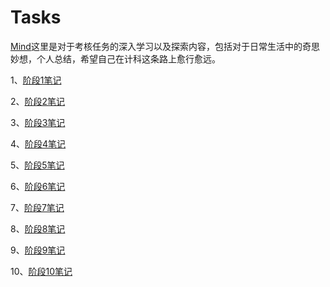 # Tasks

[Mind](https://github.com/Uohuynix/Tasks/tree/5e29fd4753fee58ea4e597a9b34e9a8e696692ac/Mind)这里是对于考核任务的深入学习以及探索内容，包括对于日常生活中的奇思妙想，个人总结，希望自己在计科这条路上愈行愈远。

1、[阶段1笔记](https://github.com/Uohuynix/Tasks/tree/cf47ba907f6b388f4ec5956ee34d3396633185f7/%E9%98%B6%E6%AE%B51%E7%AC%94%E8%AE%B0)

2、[阶段2笔记](https://github.com/Uohuynix/Tasks/tree/47ce26da5bf2ebf98fd56c3212dc8620671a0acd/%E9%98%B6%E6%AE%B52%E7%AC%94%E8%AE%B0)

3、[阶段3笔记](https://github.com/Uohuynix/Tasks/tree/21277ed477b21b7e0d45f7b4be0c2975f0c2b230/%E9%98%B6%E6%AE%B53%E7%AC%94%E8%AE%B0)

4、[阶段4笔记](https://github.com/Uohuynix/Tasks/tree/7bbcd54a2c978f10401c8987ec7fe96c9998481b/%E9%98%B6%E6%AE%B54%E7%AC%94%E8%AE%B0)

5、[阶段5笔记](https://github.com/Uohuynix/Tasks/tree/6804ac9ba01ec52bff79d8406ece6f85cc1a5a4b/%E9%98%B6%E6%AE%B55%E7%AC%94%E8%AE%B0)

6、[阶段6笔记](https://github.com/Uohuynix/Tasks/tree/6eddc0e197057db2d9eb35d3d3cd0022a5c80ad9/%E9%98%B6%E6%AE%B56%E7%AC%94%E8%AE%B0)

7、[阶段7笔记](https://github.com/Uohuynix/Tasks/tree/0207486684c08d0f0c572bae52bab07c7384aaf8/%E9%98%B6%E6%AE%B57%E7%AC%94%E8%AE%B0)

8、[阶段8笔记]()

9、[阶段9笔记]()

10、[阶段10笔记]()
